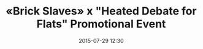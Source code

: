 ---
title:      «Brick Slaves» x "Heated Debate for Flats" Promotional Event
date:       2015-07-29 12:30
venue:      Park Lane Shopper's Boulevard
address:    '111-181 Nathan Road, Tsim Sha Tsui, Kowloon, Hong Kong'
map:        '22.3017678, 114.171592'
attendees:  'Vincent Wong, <mark>Selena Lee</mark>, Evergreen Mak, Rachel Kan, Matthew Ho, Eliza Sam, Toby Chan, C-Kwan, Lo Chun-Fung, Even Chen, Brian Chu, Producer Law Chun-Ngok'
drama:      Brick Slaves
image:      yes
---